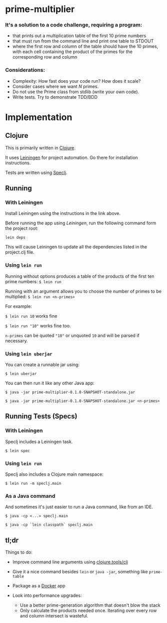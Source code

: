 # prime-multiplier

### It's a solution to a code challenge, requiring a program:
* that prints out a multiplication table of the first 10 prime numbers
* that must run from the command line and print one table to STDOUT
* where the first row and column of the table should have the 10 primes, with each cell containing the product of the primes for the corresponding row and column

### Considerations:
* Complexity: How fast does your code run? How does it scale?
* Consider cases where we want *N* primes.
* Do not use the Prime class from stdlib (write your own code).
* Write tests. Try to demonstrate TDD/BDD

# Implementation
## Clojure
This is primarily written in [Clojure](http://clojure.org/).

It uses [Leiningen](https://github.com/technomancy/leiningen) for project automation. Go there for installation instructions.

Tests are written using [Speclj](https://github.com/slagyr/speclj).

## Running

### With Leiningen

Install Leiningen using the instructions in the link above.

Before running the app using *Leiningen*, run the following command form the project root:

`lein deps`

This will cause Leiningen to update all the dependencies listed in the project.clj file.

### Using `lein run`
Running without options produces a table of the products of the first ten prime numbers:
`$ lein run`

Running with an argument allows you to choose the number of primes to be multiplied:
`$ lein run <n-primes>`

For example:

`$ lein run 10` works fine

`$ lein run "10"` works fine too.

`n-primes` can be quoted `"10"` or unquoted `10` and will be parsed if necessary. 

### Using `lein uberjar`
You can create a runnable jar using:

`$ lein uberjar`
 
 You can then run it like any other Java app:

`$ java -jar prime-multiplier-0.1.0-SNAPSHOT-standalone.jar`

`$ java -jar prime-multiplier-0.1.0-SNAPSHOT-standalone.jar <n-primes>`

## Running Tests (Specs)

### With Leiningen
Speclj includes a Leiningen task.

`$ lein spec`

### Using `lein run`
Speclj also includes a Clojure main namespace:

`$ lein run -m speclj.main`

### As a Java command
And sometimes it's just easier to run a Java command, like from an IDE.

`$ java -cp <...> speclj.main`

```
$ java -cp `lein classpath` speclj.main
```


## tl;dr
Things to do:

- Improve command line arguments using [clojure.tools/cli](https://github.com/clojure/tools.cli)

- Give it a nice command besides `lein` or `java -jar`, something like `prime-table`

- Package as a [Docker](https://www.docker.com/) app

- Look into performance upgrades:

    - Use a better prime-generation algorithm that doesn't blow the stack
    - Only calculate the products needed once. Iterating over every row and column intersect is wasteful.